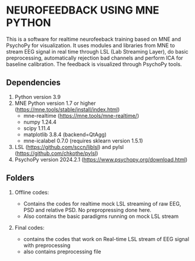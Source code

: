# NEUROFEEDBACK USING MNE PYTHON
This is a software for realtime neurofeeback training based on MNE and PsychoPy for visualization.
It uses modules and libraries from MNE to stream EEG signal in real time through LSL (Lab Streaming Layer), do basic preprocessing, 
automatically rejection bad channels and perform ICA for baseline calibration. The feedback is visualized through PsychoPy tools. 

## Dependencies
1. Python version 3.9 
2. MNE Python version 1.7 or higher (https://mne.tools/stable/install/index.html)
   + mne-realtime (https://mne.tools/mne-realtime/)
   + numpy             1.24.4
   + scipy             1.11.4
   + matplotlib        3.8.4 (backend=QtAgg)
   + mne-icalabel      0.7.0 (requires sklearn version 1.5.1)
3. LSL (https://github.com/sccn/liblsl) and pylsl (https://github.com/chkothe/pylsl)
4. PsychoPy version 2024.2.1 (https://www.psychopy.org/download.html)


## Folders
1. Offline codes: 
   + Contains the codes for realtime mock LSL streaming of raw EEG, PSD and relative PSD. No          prepropressing done here. 
   + Also contains the basic paradigms running on mock LSL stream

2. Final codes:
   + contains the codes that work on Real-time LSL stream of EEG signal with preprocessing
   + also contains preprocessing file 